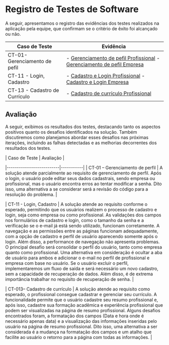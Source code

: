 # Registro de Testes de Software

A seguir, apresentamos o registro das evidências dos testes realizados na aplicação pela equipe, que confirmam se o critério de êxito foi alcançado ou não.

| Caso de Teste            | Evidência |
|--------------------------|-----------|
| CT-01- Gerenciamento de pefil | - [Gerenciamento de pefil Profissional](https://youtu.be/oZBRNcfHrPA) - [Gerenciamento de pefil Empresa](https://youtu.be/YaWCPWE-9tM) |
| CT-11 - Login, Cadastro  | - [Cadastro e Login Profissional](https://www.youtube.com/embed/8Hyh923iCoQ?si=7ELGPodV6Gs24zMi) - [Cadastro e Login Empresa](https://www.youtube.com/embed/cAc-FRB0LT8?si=pOKAe8takrv2sF1r) |
| CT-13 -  Cadastro de Currículo | - [Cadastro de currículo Profissional](https://youtu.be/ieDeD6ODWoQ)  |

## Avaliação

A seguir, exibimos os resultados dos testes, destacando tanto os aspectos positivos quanto os desafios identificados na solução. Também discutiremos como planejamos abordar esses desafios nas próximas iterações, incluindo as falhas detectadas e as melhorias decorrentes dos resultados dos testes.


| Caso de Teste            | Avaliação |

|--------------------------|-----------|
| CT-01 – Gerenciamento de perfil | A solução atende parcialmente ao requisito de gerenciamento de perfil. Após o login, o usuário pode editar seus dados cadastrais, sendo empresa ou profissional, mas o usuário encontra erros ao tentar modificar a senha. Dito isso, uma alternativa a se considerar será a revisão do código para a resolução do problema. |

| CT-11 - Login, Cadastro  | A solução atende ao requisito conforme o esperado, permitindo que os usuários realizem o processo de cadastro e login, seja como empresa ou como profissional. As validações dos campos nos formulários de cadastro e login, como o tamanho da senha e a verificação se o e-mail já está sendo utilizado, funcionam corretamente. A navegação e as permissões entre as páginas funcionam adequadamente, com a opção de cadastro e perfil de usuário aparecendo somente após o login. Além disso, a performance de navegação não apresenta problemas. O principal desafio será consolidar o perfil do usuário, tanto como empresa quanto como profissional. Uma alternativa em consideração é ocultar a aba de usuário para ambos e adicionar o e-mail no perfil de profissional e empresa com base no usuário. Se o usuário excluir o perfil, implementaremos um fluxo de saída e será necessário um novo cadastro, sem a capacidade de recuperação de dados. Além disso, é de extrema importância trabalhar no requisito de recuperação de senha. |

| CT-013– Cadastro de currículo | A solução atende ao requisito como esperado, o profissional consegue cadastrar e gerenciar seu currículo. A funcionalidade permite que o usuário cadastre seu resumo profissional e, após isso, cadastre sua formação acadêmica e experiência profissional que podem ser visualizadas na página de resumo profissional. Alguns desafios encontrados foram, a formatação dos campos (Data e hora onde é necessário apenas data) e a visualização das informações inseridas pelo usuário na página de resumo profissional. Dito isso, uma alternativa a ser considerada é a mudança na formatação dos campos e um atalho que facilite ao usuário o retorno para a página com todas as informações. |

